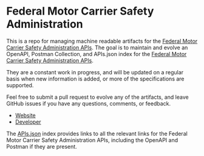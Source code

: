 # Federal Motor Carrier Safety AdministrationThis is a repo for managing machine readable artifacts for the [Federal Motor Carrier Safety Administration APIs](http://fmcsa.dot.gov). The goal is to maintain and evolve an OpenAPI, Postman Collection, and APIs.json index for the [Federal Motor Carrier Safety Administration APIs](http://fmcsa.dot.gov).They are a constant work in progress, and will be updated on a regular basis when new information is added, or more of the specifications are supported.Feel free to submit a pull request to evolve any of the artifacts, and leave GitHub issues if you have any questions, comments, or feedback.- [Website](http://fmcsa.dot.gov)- [Developer](http://fmcsa.dot.gov)The [APIs.json](https://github.com/api-evangelist/federal-motor-carrier-safety-administration/blob/master/apis.json) index provides links to all the relevant links for the Federal Motor Carrier Safety Administration APIs, including the OpenAPI and Postman if they are present.